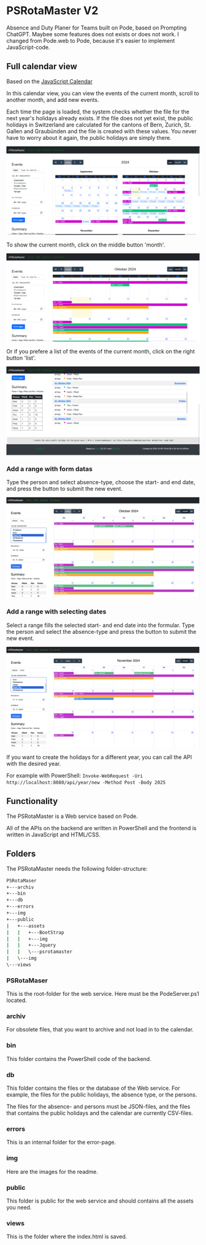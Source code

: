 # PSRotaMaster V2

Absence and Duty Planer for Teams built on Pode, based on Prompting ChatGPT. Maybee some features does not exists or does not work. I changed from Pode.web to Pode, because it's easier to implement JavaScript-code.

## Full calendar view

Based on the [JavaScript Calendar](https://fullcalendar.io/)

In this calendar view, you can view the events of the current month, scroll to another month, and add new events.

Each time the page is loaded, the system checks whether the file for the next year's holidays already exists. If the file does not yet exist, the public holidays in Switzerland are calculated for the cantons of Bern, Zurich, St. Gallen and Graubünden and the file is created with these values. You never have to worry about it again, the public holidays are simply there.

![PSRotaMasterFullYear](./img/PSRotaMasterFullYear.png)

To show the current month, click on the middle button 'month'.

![PSRotaMasterIndex](./img/PSRotaMasterFull.png)

Or if you prefere a list of the events of the current month, click on the right button 'list'.

![PSRotaMasterList](./img/PSRotaMasterList.png)

### Add a range with form datas

Type the person and select absence-type, choose the start- and end date, and press the button to submit the new event.

![PSRotaMasterForm](./img/PSRotaMasterForm.png)

### Add a range with selecting dates

Select a range fills the selected start- and end date into the formular. Type the person and select the absence-type and press the button to submit the new event.

![PSRotaMasterSelected](./img/PSRotaMasterSelected.png)

If you want to create the holidays for a different year, you can call the API with the desired year.

For example with PowerShell: ````Invoke-WebRequest -Uri http://localhost:8080/api/year/new -Method Post -Body 2025````

## Functionality

The PSRotaMaster is a Web service based on Pode.

All of the APIs on the backend are written in PowerShell and the frontend is written in JavaScript and HTML/CSS.

## Folders

The PSRotaMaster needs the following folder-structure:

````cmd
PSRotaMaser
+---archiv
+---bin
+---db
+---errors
+---img
+---public
|   +---assets
|   |   +---BootStrap
|   |   +---img
|   |   +---Jquery
|   |   \---psrotamaster
|   \---img
\---views
````

### PSRotaMaser

This is the root-folder for the web service. Here must be the PodeServer.ps1 located.

### archiv

For obsolete files, that you want to archive and not load in to the calendar.

### bin

This folder contains the PowerShell code of the backend.

### db

This folder contains the files or the database of the Web service. For example, the files for the public holidays, the absence type, or the persons.

The files for the absence- and persons must be JSON-files, and the files that contains the public holidays and the calendar are currently CSV-files.

### errors

This is an internal folder for the error-page.

### img

Here are the images for the readme.

### public

This folder is public for the web service and should contains all the assets you need.

### views

This is the folder where the index.html is saved.
